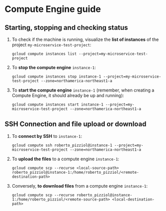 # Compute Engine guide

## Starting, stopping and checking status

1. To check if the machine is running, visualize the **list of instances** of the project `my-microservice-test-project`:

    ```
    gcloud compute instances list --project=my-microservice-test-project
    ```

2. To **stop the compute engine** `instance-1`:

    ```
    gcloud compute instances stop instance-1 --project=my-microservice-test-project --zone=northamerica-northeast1-a
    ```

3. To **start the compute engine** `instance-1` (remember, when creating a Compute Engine, it should already be up and running):

    ```
    gcloud compute instances start instance-1 --project=my-microservice-test-project --zone=northamerica-northeast1-a
    ```

## SSH Connection and file upload or download

1. To **connect by SSH** to `instance-1`:

    ```
    gcloud compute ssh roberto_pizziol@instance-1 --project=my-microservice-test-project --zone=northamerica-northeast1-a
    ```

2. To **upload the files** to a compute engine `instance-1`:

   ```
   gcloud compute scp --recurse <local-source-path> roberto_pizziol@instance-1:/home/roberto_pizziol/<remote-destination-path>
   ```

3. Conversely, **to download files** from a compute engine `instance-1`:

   ```
   gcloud compute scp --recurse roberto_pizziol@instance-1:/home/roberto_pizziol/<remote-source-path> <local-destination-path>
   ```

